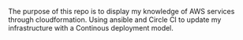 The purpose of this repo is to display my knowledge of AWS services through cloudformation. Using ansible and Circle CI to update my infrastructure with a Continous deployment model. 

